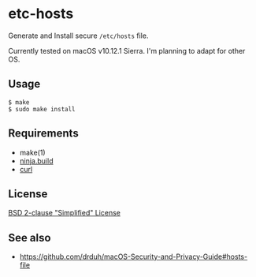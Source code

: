 # etc-hosts

Generate and Install secure `/etc/hosts` file.

Currently tested on macOS v10.12.1 Sierra.
I'm planning to adapt for other OS.

## Usage

```console
$ make
$ sudo make install
```

## Requirements

- make(1)
- [ninja.build](https://ninja-build.org/)
- [curl](https://curl.haxx.se/)

## License

[BSD 2-clause "Simplified" License](https://spdx.org/licenses/BSD-2-Clause)

## See also

- https://github.com/drduh/macOS-Security-and-Privacy-Guide#hosts-file

